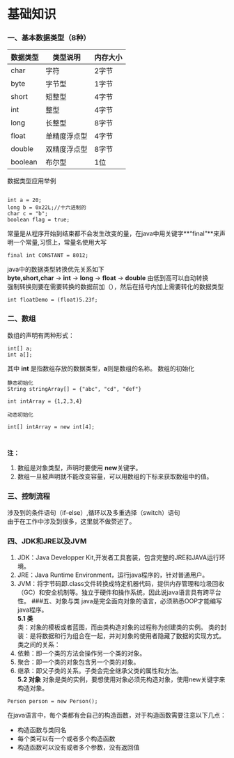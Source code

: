 # 基础知识
### 一、基本数据类型（8种）
|数据类型|类型说明|内存大小|
---|---|---|
char|字符|2字节
byte|字节型|1字节
short|短整型|4字节
int|整型|4字节
long|长整型|8字节
float|单精度浮点型|4字节
double|双精度浮点型|8字节
boolean|布尔型|1位

数据类型应用举例   
```

int a = 20;
long b = 0x22L;//十六进制的
char c = "b";
boolean flag = true;
```
常量是从程序开始到结束都不会发生改变的量，在java中用关键字**“final”**来声明一个常量,习惯上，常量名使用大写
```
final int CONSTANT = 8012;
```
java中的数据类型转换优先关系如下   
**byte,short,char** -> **int** -> **long** -> **float** -> **double** 由低到高可以自动转换   
强制转换则要在需要转换的数据前加（），然后在括号内加上需要转化的数据类型
```
int floatDemo = (float)5.23f;
```

### 二、数组
数组的声明有两种形式：   
```
int[] a;
int a[];
```
其中 **int** 是指数组存放的数据类型，**a**则是数组的名称。
数组的初始化
```
静态初始化
String stringArray[] = {"abc", "cd", "def"}

int intArray = {1,2,3,4}

动态初始化

int[] intArray = new int[4];



```
**注：**   
1. 数组是对象类型，声明时要使用 **new**关键字。   
2. 数组一旦被声明就不能改变容量，可以用数组的下标来获取数组中的值。
### 三、控制流程
涉及到的条件语句（if-else）,循环以及多重选择（switch）语句   
由于在工作中涉及到很多，这里就不做赘述了。
### 四、JDK和JRE以及JVM
1. JDK：Java Developper Kit,开发者工具套装，包含完整的JRE和JAVA运行环境。
2. JRE：Java Runtime Environment，运行java程序的，针对普通用户。
3. JVM：将字节码即.class文件转换成特定机器代码，提供内存管理和垃圾回收（GC）和安全机制等。独立于硬件和操作系统，因此说java语言具有跨平台性。
###五、对象与类
java是完全面向对象的语言，必须熟悉OOP才能编写java程序。  
**5.1 类**   
类：对象的模板或者蓝图，而由类构造对象的过程称为创建类的实例。
类的封装：是将数据和行为组合在一起，并对对象的使用者隐藏了数据的实现方式。   
类之间的关系：   
1. 依赖：即一个类的方法会操作另一个类的对象。   
2. 聚合：即一个类的对象包含另一个类的对象。   
3. 继承：即父子类的关系。子类会完全继承父类的属性和方法。   
__5.2 对象__
对象是类的实例，要想使用对象必须先构造对象，使用new关键字来构造对象。   
```
Person person = new Person();
```
在java语言中，每个类都有会自己的构造函数，对于构造函数需要注意以下几点：

- 构造函数与类同名
- 每个类可以有一个或者多个构造函数
- 构造函数可以没有或者多个参数，没有返回值


